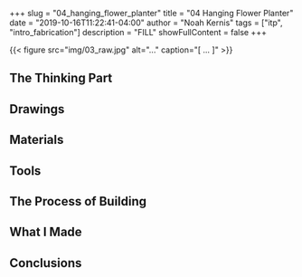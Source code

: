 +++
slug = "04_hanging_flower_planter"
title = "04 Hanging Flower Planter"
date = "2019-10-16T11:22:41-04:00"
author = "Noah Kernis"
tags = ["itp", "intro_fabrication"]
description = "FILL"
showFullContent = false
+++

{{< figure src="img/03_raw.jpg" alt="..." caption="[ ... ]" >}}

## The Thinking Part

## Drawings

## Materials

## Tools

## The Process of Building

## What I Made

## Conclusions 